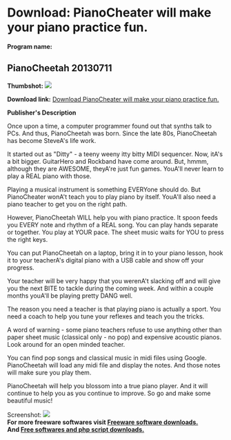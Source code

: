 # Download: PianoCheater will make your piano practice fun.

**Program name:**

## PianoCheetah 20130711

  
**Thumbshot:** ![](http://www.freewarefiles.com/screenshot/pianocheater2_md.jpg)   
  
**Download link:** [Download PianoCheater will make your piano practice fun.](http://freesoftwares.boysofts.com/PianoCheetah_program_75209.html)  
  


**Publisher's Description**  
  


Once upon a time, a computer programmer found out that synths talk to PCs. And thus, PianoCheetah was born. Since the late 80s, PianoCheetah has become SteveA's life work. 

It started out as "Ditty" - a teeny weeny itty bitty MIDI sequencer. Now, itA's a bit bigger. GuitarHero and Rockband have come around. But, hmmm, although they are AWESOME, theyA're just fun games. YouA'll never learn to play a REAL piano with those.

Playing a musical instrument is something EVERYone should do. But PianoCheater wonA't teach you to play piano by itself. YouA'll also need a piano teacher to get you on the right path.

However, PianoCheetah WILL help you with piano practice. It spoon feeds you EVERY note and rhythm of a REAL song. You can play hands separate or together. You play at YOUR pace. The sheet music waits for YOU to press the right keys.

You can put PianoCheetah on a laptop, bring it in to your piano lesson, hook it to your teacherA's digital piano with a USB cable and show off your progress.

Your teacher will be very happy that you werenA't slacking off and will give you the next BITE to tackle during the coming week. And within a couple months youA'll be playing pretty DANG well.

The reason you need a teacher is that playing piano is actually a sport. You need a coach to help you tune your reflexes and teach you the tricks.

A word of warning - some piano teachers refuse to use anything other than paper sheet music (classical only - no pop) and expensive acoustic pianos. Look around for an open minded teacher.

You can find pop songs and classical music in midi files using Google. PianoCheetah will load any midi file and display the notes. And those notes will make sure you play them.

PianoCheetah will help you blossom into a true piano player. And it will continue to help you as you continue to improve. So go and make some beautiful music!

  
  
Screenshot: ![](http://www.freewarefiles.com/screenshot/pianocheater2.jpg)   
**For more freeware softwares visit [Freeware software downloads.](http://freesoftwares.boysofts.com/)**   
**And [Free softwares and php script downloads.](http://www.boysofts.com/)**
